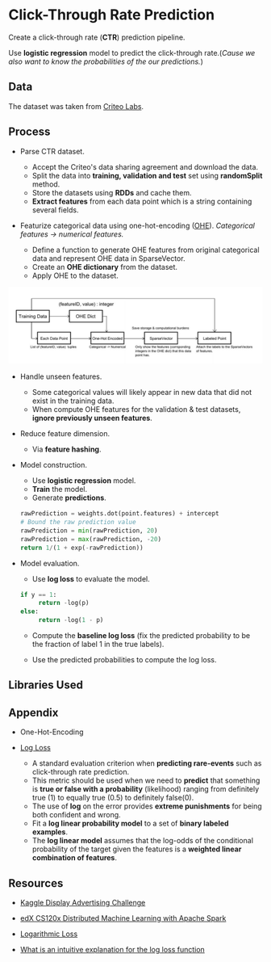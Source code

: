# Click-Through Rate Prediction

Create a click-through rate (**CTR**) prediction pipeline.

Use **logistic regression** model to predict the click-through rate.(*Cause we also want to know the probabilities of the our predictions.*)

## Data

The dataset was taken from [Criteo Labs](http://labs.criteo.com/downloads/2014-kaggle-display-advertising-challenge-dataset/).

## Process

- Parse CTR dataset.
    - Accept the Criteo's data sharing agreement and download the data.
    - Split the data into **training, validation and test** set using **randomSplit** method.
    - Store the datasets using **RDDs** and cache them.
    - **Extract features** from each data point which is a string containing several fields.


- Featurize categorical data using one-hot-encoding ([OHE](https://www.quora.com/What-is-one-hot-encoding-and-when-is-it-used-in-data-science)).
*Categorical features -> numerical features.*
    - Define a function to generate OHE features from original categorical data and represent OHE data in SparseVector.       
    - Create an **OHE dictionary** from the dataset.
    - Apply OHE to the dataset.

<p align="justify">
  <img src="https://github.com/xuwenyihust/Distributed-Machine-Learning-Exercise/blob/master/images/CTR_data.JPG" width="900"/>
</p>

- Handle unseen features.
    - Some categorical values will likely appear in new data that did not exist in the training data.
    - When compute OHE features for the validation & test datasets, **ignore previously unseen features**.

- Reduce feature dimension.
    - Via **feature hashing**.

- Model construction.
    - Use **logistic regression** model.
    - **Train** the model.
    - Generate **predictions**.
    ```python
    rawPrediction = weights.dot(point.features) + intercept
    # Bound the raw prediction value
    rawPrediction = min(rawPrediction, 20)
    rawPrediction = max(rawPrediction, -20)
    return 1/(1 + exp(-rawPrediction))
    ```

- Model evaluation.
    - Use **log loss** to evaluate the model.
    ```python
    if y == 1:
         return -log(p)
    else:
         return -log(1 - p)
    ```      
    - Compute the **baseline log loss** (fix the predicted probability to be the fraction of label 1 in the true labels). 

    - Use the predicted probabilities to compute the log loss.

## Libraries Used


## Appendix

- One-Hot-Encoding

- [Log Loss](https://www.kaggle.com/wiki/LogarithmicLoss)
    - A standard evaluation criterion when **predicting rare-events** such as click-through rate prediction.
    - This metric should be used when we need to **predict** that something is **true or false with a probability** (likelihood) ranging from definitely true (1) to equally true (0.5) to definitely false(0).
    - The use of **log** on the error provides **extreme punishments** for being both confident and wrong.
    - Fit a **log linear probability model** to a set of **binary labeled examples**.
    - The **log linear model** assumes that the log-odds of the conditional probability of the target given the features is a **weighted linear combination of features**. 

## Resources
- [Kaggle Display Advertising Challenge](https://www.kaggle.com/c/criteo-display-ad-challenge)
- [edX CS120x Distributed Machine Learning with Apache Spark](https://courses.edx.org/courses/course-v1:BerkeleyX+CS120x+2T2016/info)

- [Logarithmic Loss](https://www.kaggle.com/wiki/LogarithmicLoss)

- [What is an intuitive explanation for the log loss function](https://www.quora.com/What-is-an-intuitive-explanation-for-the-log-loss-function)

